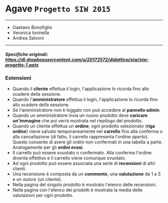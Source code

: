 ﻿# Agave `Progetto SIW 2015`

--------------
* Gaetano Bonofiglio
* Veronica Iovinella
* Andrea Salvoni

--------------

##### Specifiche originali: https://dl.dropboxusercontent.com/u/20172572/didattica/siw/siw-progetto-1.pptx

### Estensioni
* Quando il **cliente** effettua il login, l'applicazione lo ricorda fino allo scadere della sessione.
* Quando l'**amministratore** effettua il login, l'applicazione lo ricorda fino allo scadere della sessione.
 * Se l'amministratore non è loggato non può accedere al **pannello admin**.
* Quando un amministratore invia un nuovo prodotto deve **caricare un'immagine** che poi verrà mostrata nel riepilogo del prodotto.
* Quando un cliente effettua un **ordine**, ogni prodotto selezionato (**riga ordine**) viene salvato temporaneamente nel **carrello** fino alla conferma o alla cancellazione (di fatto, il carrello rappresenta l'ordine *aperto*). Questo consente di avere gli ordini non confermati in una tabella a parte. Analogamente per gli **ordini evasi**.
 * Il carrello può essere svuotato o confermato. Alla conferma l'ordine diventa effettivo e il carrello viene comunque svuotato.
* Ad ogni prodotto può essere associata una serie di **recensioni** di altri clienti.
 * Una recensione è composta da un **commento**, una **valutazione** da 1 a 5 e un *autore* (un cliente). 
 * Nella pagina del singolo prodotto è mostrato l'elenco delle recensioni. 
 * Nella pagina con l'elenco dei prodotti è mostrata la media delle valutazioni per ogni prodotto.
